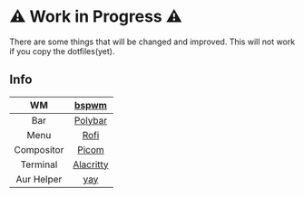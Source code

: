 # :warning: Work in Progress :warning:
There are some things that will be changed and improved.
This will not work if you copy the dotfiles(yet).

## Info

|WM|[bspwm](https://github.com/baskerville/bspwm)|
|:---:|:---:|
|Bar|[Polybar](https://github.com/polybar/polybar)|
|Menu|[Rofi](https://github.com/davatorium/rofi)|
|Compositor|[Picom](https://github.com/yshui/picom)|
|Terminal|[Alacritty](https://github.com/alacritty/alacritty)|
|Aur Helper|[yay](https://github.com/Jguer/yay)|

<br>

